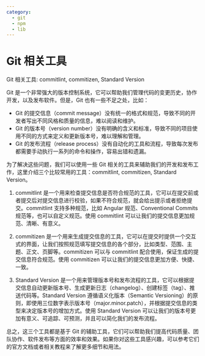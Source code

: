 ```yaml
---
category:
  - git
  - npm
  - lib
---
```

# Git 相关工具

Git 相关工具: commitlint, commitizen, Standard Version

Git 是一个非常强大的版本控制系统，它可以帮助我们管理代码的变更历史，协作开发，以及发布软件。但是，Git 也有一些不足之处，比如：

- Git 的提交信息（commit message）没有统一的格式和规范，导致不同的开发者写出不同风格和质量的信息，难以阅读和维护。
- Git 的版本号（version number）没有明确的含义和标准，导致不同的项目使用不同的方式来定义和更新版本号，难以理解和管理。
- Git 的发布流程（release process）没有自动化的工具和流程，导致每次发布都需要手动执行一系列的命令和操作，容易出错和遗漏。

为了解决这些问题，我们可以使用一些 Git 相关的工具来辅助我们的开发和发布工作，这里介绍三个比较常用的工具：commitlint, commitizen, Standard Version。

1. commitlint 是一个用来检查提交信息是否符合规范的工具，它可以在提交前或者提交后对提交信息进行校验，如果不符合规范，就会给出提示或者拒绝提交。commitlint 支持多种规范，比如 Angular 规范、Conventional Commits 规范等，也可以自定义规范。使用 commitlint 可以让我们的提交信息更加规范、清晰、有意义。

2. commitizen 是一个用来生成提交信息的工具，它可以在提交时提供一个交互式的界面，让我们按照规范填写提交信息的各个部分，比如类型、范围、主题、正文、页脚等。commitizen 可以与 commitlint 配合使用，保证生成的提交信息符合规范。使用 commitizen 可以让我们的提交信息更加方便、快捷、一致。

3. Standard Version 是一个用来管理版本号和发布流程的工具，它可以根据提交信息自动更新版本号、生成更新日志（changelog）、创建标签（tag）、推送代码等。Standard Version 遵循语义化版本（Semantic Versioning）的原则，即使用三位数字表示版本号（major.minor.patch），并根据提交信息的类型来决定版本号的增加方式。使用 Standard Version 可以让我们的版本号更加有意义、可追踪、可预测，并且可以简化我们的发布流程。

总之，这三个工具都是基于 Git 的辅助工具，它们可以帮助我们提高代码质量、团队协作、软件发布等方面的效率和效果。如果你对这些工具感兴趣，可以参考它们的官方文档或者相关教程来了解更多细节和用法。